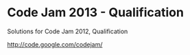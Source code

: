 Code Jam 2013 - Qualification
=================================

Solutions for Code Jam 2012, Qualification

http://code.google.com/codejam/

